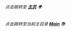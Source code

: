 ###### 点击跳转至 [**主页**](https://github.com/Bnz277/) 🌍
###### 点击跳转至当前主目录 [**Main**](https://github.com/Bnz277/School/) 📚
